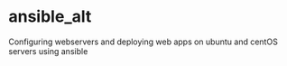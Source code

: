 # ansible_alt
Configuring webservers and deploying web apps on ubuntu and centOS servers using ansible
